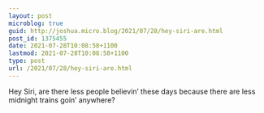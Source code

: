 ```yaml
---
layout: post
microblog: true
guid: http://joshua.micro.blog/2021/07/28/hey-siri-are.html
post_id: 1375455
date: 2021-07-28T10:08:58+1100
lastmod: 2021-07-28T10:08:58+1100
type: post
url: /2021/07/28/hey-siri-are.html
---
```

Hey Siri, are there less people believin’ these days because there are less midnight trains goin’ anywhere?
